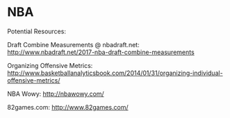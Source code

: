 # NBA


Potential Resources: 

Draft Combine Measurements @ nbadraft.net:
http://www.nbadraft.net/2017-nba-draft-combine-measurements

Organizing Offensive Metrics:
http://www.basketballanalyticsbook.com/2014/01/31/organizing-individual-offensive-metrics/

NBA Wowy:
http://nbawowy.com/

82games.com:
http://www.82games.com/
